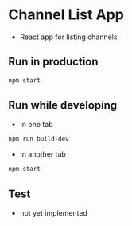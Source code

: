 # Channel List App

* React app for listing channels

## Run in production
```bash
npm start
```

## Run while developing
* In one tab
```bash
npm run build-dev
```
* In another tab
```bash
npm start
```

## Test
* not yet implemented
